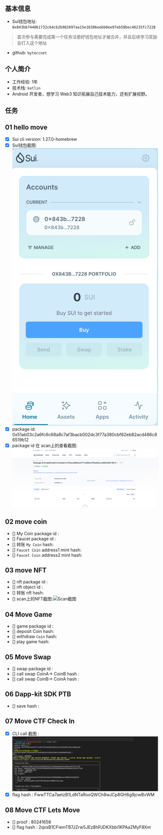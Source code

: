 ## 基本信息
- Sui钱包地址: `0x843bb744061732c64cb2b982697aa15e18386eebb0ee97eb58bec46235fc7228`
> 首次参与需要完成第一个任务注册好钱包地址才被合并，并且后续学习奖励会打入这个地址
- github: `byteccnet`

## 个人简介
- 工作经验: 1年
- 技术栈: `kotlin`
- Android 开发者，想学习 Web3 知识拓展自己技术能力，还有扩展视野。

## 任务

##   01 hello move  
- [x] Sui cli version: 1.27.0-homebrew
- [x] Sui钱包截图: ![Sui钱包截图](./images/task1wallet.png)
- [x] package id: 0x51ab03c2a6fc6c68a8c7af3bacb002dc3f77a380cbf82eb82acd486c86519b12
- [x] package id 在 scan上的查看截图:![Scan截图](./images/task1package.png)

##   02 move coin
- [] My Coin package id : 
- [] Faucet package id : 
- [] 转账 `My Coin` hash:
- [] `Faucet Coin` address1 mint hash:
- [] `Faucet Coin` address2 mint hash:

##   03 move NFT
- [] nft package id :
- [] nft object id : 
- [] 转账 nft  hash:
- [] scan上的NFT截图:![Scan截图](./images/你的图片地址)

##   04 Move Game
- [] game package id :
- [] deposit Coin hash:
- [] withdraw `Coin` hash:
- [] play game hash:

##   05 Move Swap
- [] swap package id :
- [] call swap CoinA-> CoinB  hash :
- [] call swap CoinB-> CoinA  hash :

##   06 Dapp-kit SDK PTB
- [] save hash :

##   07 Move CTF Check In
- [x] CLI call 截图 : ![截图](./images/task7.png)
- [x] flag hash : FwwTTCa7aetzB1LdNTaRooQWCh8wJCp8GH6g9jcwBvWM

##   08 Move CTF Lets Move
- [] proof : 80241658
- [] flag hash : 2qxsB1CFiemTB7JZrw5JEz8hPJDKXbbi1KPAaZMyF8Xm
